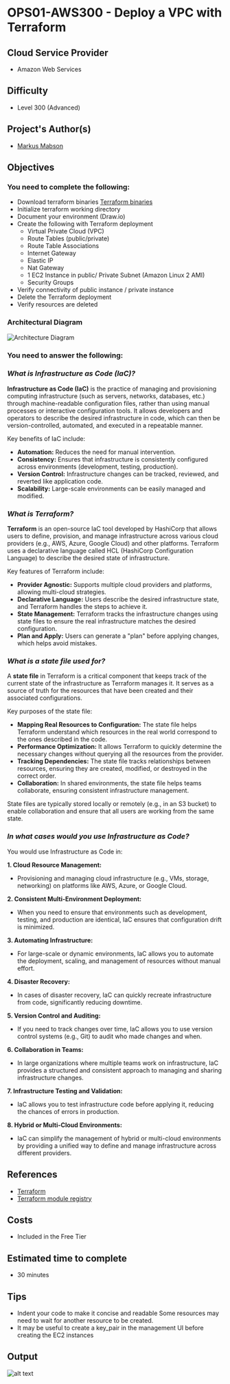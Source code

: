 # OPS01-AWS300 - Deploy a VPC with Terraform

## Cloud Service Provider
- Amazon Web Services

## Difficulty
- Level 300 (Advanced)

## Project's Author(s)
- [Markus Mabson ](https://www.linkedin.com/in/markus-mabson-86917a133/)

## Objectives

### You need to complete the following:
- Download terraform binaries [Terraform binaries](https://www.terraform.io/downloads.html)
- Initialize terraform working directory 
- Document your environment (Draw.io)
- Create the following with Terraform deployment
    - Virtual Private Cloud (VPC)
    - Route Tables (public/private)
    - Route Table Associations
    - Internet Gateway
    - Elastic IP
    - Nat Gateway 
    - 1 EC2 Instance in public/ Private Subnet  (Amazon  Linux 2 AMI)
    - Security Groups
- Verify connectivity of public instance / private instance 
- Delete the Terraform deployment
- Verify resources are deleted

### Architectural Diagram
![Architecture Diagram](Image.png)

### You need to answer the following:
### ***What is Infrastructure as Code (IaC)?***

**Infrastructure as Code (IaC)** is the practice of managing and provisioning computing infrastructure (such as servers, networks, databases, etc.) through machine-readable configuration files, rather than using manual processes or interactive configuration tools. It allows developers and operators to describe the desired infrastructure in code, which can then be version-controlled, automated, and executed in a repeatable manner.

Key benefits of IaC include:

- **Automation:** Reduces the need for manual intervention.
- **Consistency:** Ensures that infrastructure is consistently configured across environments (development, testing, production).
- **Version Control:** Infrastructure changes can be tracked, reviewed, and reverted like application code.
- **Scalability:** Large-scale environments can be easily managed and modified.

### ***What is Terraform?***

**Terraform** is an open-source IaC tool developed by HashiCorp that allows users to define, provision, and manage infrastructure across various cloud providers (e.g., AWS, Azure, Google Cloud) and other platforms. Terraform uses a declarative language called HCL (HashiCorp Configuration Language) to describe the desired state of infrastructure.

Key features of Terraform include:

- **Provider Agnostic:** Supports multiple cloud providers and platforms, allowing multi-cloud strategies.
- **Declarative Language:** Users describe the desired infrastructure state, and Terraform handles the steps to achieve it.
- **State Management:** Terraform tracks the infrastructure changes using state files to ensure the real infrastructure matches the desired configuration.
- **Plan and Apply:** Users can generate a "plan" before applying changes, which helps avoid mistakes.

### ***What is a state file used for?***

A **state file** in Terraform is a critical component that keeps track of the current state of the infrastructure as Terraform manages it. It serves as a source of truth for the resources that have been created and their associated configurations.

Key purposes of the state file:

- **Mapping Real Resources to Configuration:** The state file helps Terraform understand which resources in the real world correspond to the ones described in the code.
- **Performance Optimization:** It allows Terraform to quickly determine the necessary changes without querying all the resources from the provider.
- **Tracking Dependencies:** The state file tracks relationships between resources, ensuring they are created, modified, or destroyed in the correct order.
- **Collaboration:** In shared environments, the state file helps teams collaborate, ensuring consistent infrastructure management.

State files are typically stored locally or remotely (e.g., in an S3 bucket) to enable collaboration and ensure that all users are working from the same state.

### ***In what cases would you use Infrastructure as Code?***

You would use Infrastructure as Code in:


**1. Cloud Resource Management:**
   - Provisioning and managing cloud infrastructure (e.g., VMs, storage, networking) on platforms like AWS, Azure, or Google Cloud.

**2. Consistent Multi-Environment Deployment:**
   - When you need to ensure that environments such as development, testing, and production are identical, IaC ensures that configuration drift is minimized.

**3. Automating Infrastructure:**
   - For large-scale or dynamic environments, IaC allows you to automate the deployment, scaling, and management of resources without manual effort.

**4. Disaster Recovery:**
   - In cases of disaster recovery, IaC can quickly recreate infrastructure from code, significantly reducing downtime.

**5. Version Control and Auditing:**
   - If you need to track changes over time, IaC allows you to use version control systems (e.g., Git) to audit who made changes and when.

**6. Collaboration in Teams:**
   - In large organizations where multiple teams work on infrastructure, IaC provides a structured and consistent approach to managing and sharing infrastructure changes.

**7. Infrastructure Testing and Validation:**
   - IaC allows you to test infrastructure code before applying it, reducing the chances of errors in production.

**8. Hybrid or Multi-Cloud Environments:**
   - IaC can simplify the management of hybrid or multi-cloud environments by providing a unified way to define and manage infrastructure across different providers.

## References
- [Terraform](https://www.terraform.io/)
- [Terraform module registry](https://registry.terraform.io/)

## Costs
- Included in the Free Tier

## Estimated time to complete
- 30 minutes

## Tips
- Indent your code to make it concise and readable
Some resources may need to wait for another resource to be created. 
- It may be useful to create a key_pair in the management UI before creating the EC2 instances

## Output
![alt text](Image.gif)
